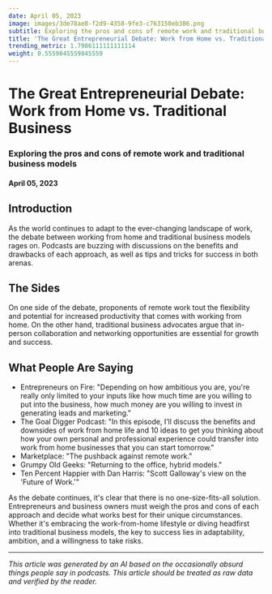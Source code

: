 ```yaml
---
date: April 05, 2023
image: images/3de78ae8-f2d9-4358-9fe3-c763150eb386.png
subtitle: Exploring the pros and cons of remote work and traditional business models
title: 'The Great Entrepreneurial Debate: Work from Home vs. Traditional Business'
trending_metric: 1.7986111111111114
weight: 0.5559845559845559
---
```

# The Great Entrepreneurial Debate: Work from Home vs. Traditional Business
### Exploring the pros and cons of remote work and traditional business models
#### April 05, 2023
## Introduction
As the world continues to adapt to the ever-changing landscape of work, the debate between working from home and traditional business models rages on. Podcasts are buzzing with discussions on the benefits and drawbacks of each approach, as well as tips and tricks for success in both arenas.

## The Sides
On one side of the debate, proponents of remote work tout the flexibility and potential for increased productivity that comes with working from home. On the other hand, traditional business advocates argue that in-person collaboration and networking opportunities are essential for growth and success.

## What People Are Saying
- Entrepreneurs on Fire: "Depending on how ambitious you are, you're really only limited to your inputs like how much time are you willing to put into the business, how much money are you willing to invest in generating leads and marketing."
- The Goal Digger Podcast: "In this episode, I’ll discuss the benefits and downsides of work from home life and 10 ideas to get you thinking about how your own personal and professional experience could transfer into work from home businesses that you can start tomorrow."
- Marketplace: "The pushback against remote work."
- Grumpy Old Geeks: "Returning to the office, hybrid models."
- Ten Percent Happier with Dan Harris: "Scott Galloway's view on the 'Future of Work.'"

As the debate continues, it's clear that there is no one-size-fits-all solution. Entrepreneurs and business owners must weigh the pros and cons of each approach and decide what works best for their unique circumstances. Whether it's embracing the work-from-home lifestyle or diving headfirst into traditional business models, the key to success lies in adaptability, ambition, and a willingness to take risks.

 --- 

*This article was generated by an AI based on the occasionally absurd things people say in podcasts. This article should be treated as raw data and verified by the reader.*
